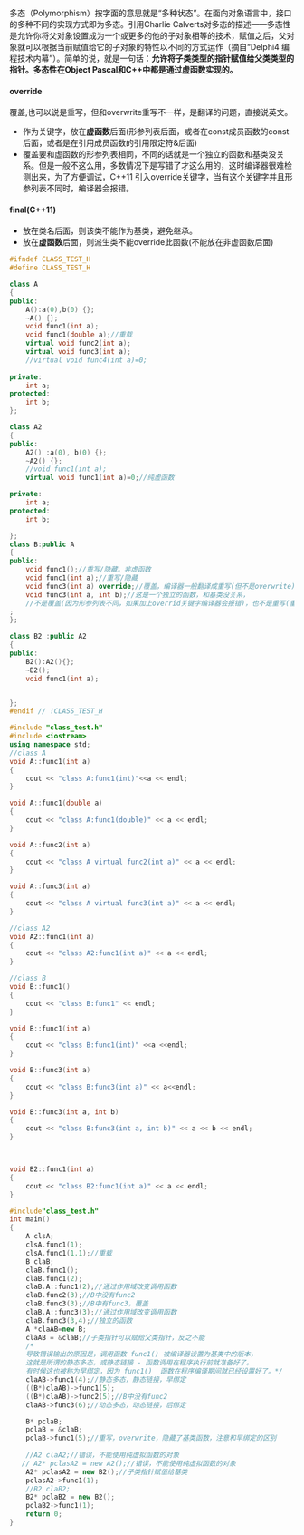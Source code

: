 ###

多态（Polymorphism）按字面的意思就是“多种状态”。在面向对象语言中，接口的多种不同的实现方式即为多态。引用Charlie Calverts对多态的描述——多态性是允许你将父对象设置成为一个或更多的他的子对象相等的技术，赋值之后，父对象就可以根据当前赋值给它的子对象的特性以不同的方式运作（摘自“Delphi4 编程技术内幕”）。简单的说，就是一句话：**允许将子类类型的指针赋值给父类类型的指针。多态性在Object Pascal和C++中都是通过虚函数实现的。**



#### override
覆盖,也可以说是重写，但和overwrite重写不一样，是翻译的问题，直接说英文。
* 作为关键字，放在**虚函数**后面(形参列表后面，或者在const成员函数的const后面，或者是在引用成员函数的引用限定符&后面)
* 覆盖要和虚函数的形参列表相同，不同的话就是一个独立的函数和基类没关系。但是一般不这么用，多数情况下是写错了才这么用的，这时编译器很难检测出来，为了方便调试，C++11 引入override关键字，当有这个关键字并且形参列表不同时，编译器会报错。

#### final(C++11)
* 放在类名后面，则该类不能作为基类，避免继承。
* 放在**虚函数**后面，则派生类不能override此函数(不能放在非虚函数后面)




```Cpp
#ifndef CLASS_TEST_H
#define CLASS_TEST_H

class A
{
public:
	A():a(0),b(0) {};
	~A() {};
	void func1(int a);
	void func1(double a);//重载
	virtual void func2(int a);
	virtual void func3(int a);
	//virtual void func4(int a)=0;
	
private:
	int a;
protected:
	int b;
};

class A2
{
public:
	A2() :a(0), b(0) {};
	~A2() {};
	//void func1(int a);
	virtual void func1(int a)=0;//纯虚函数

private:
	int a;
protected:
	int b;

};
class B:public A
{
public:
	void func1();//重写/隐藏。非虚函数
	void func1(int a);//重写/隐藏
	void func3(int a) override;//覆盖，编译器一般翻译成重写(但不是overwrite)，override,也是虚函数(隐式的)，也可以在前面加上virtual(显式)
	void func3(int a, int b);//这是一个独立的函数，和基类没关系，
	//不是覆盖(因为形参列表不同，如果加上overrid关键字编译器会报错)，也不是重写(重写是基类的非虚)
;
};

class B2 :public A2
{
public:
	B2():A2(){};
	~B2();
	void func1(int a);


};
#endif // !CLASS_TEST_H
```
```Cpp
#include "class_test.h"
#include <iostream>
using namespace std;
//class A
void A::func1(int a)
{
	cout << "class A:func1(int)"<<a << endl;
}

void A::func1(double a)
{
	cout << "class A:func1(double)" << a << endl;
}

void A::func2(int a)
{
	cout << "class A virtual func2(int a)" << a << endl;
}

void A::func3(int a)
{
	cout << "class A virtual func3(int a)" << a << endl;
}

//class A2
void A2::func1(int a)
{
	cout << "class A2:func1(int a)" << a << endl;
}

//class B
void B::func1()
{
	cout << "class B:func1" << endl;
}

void B::func1(int a)
{
	cout << "class B:func1(int)" <<a <<endl;
}

void B::func3(int a)
{
	cout << "class B:func3(int a)" << a<<endl;
}

void B::func3(int a, int b)
{
	cout << "class B:func3(int a, int b)" << a << b << endl;
}



void B2::func1(int a)
{
	cout << "class B2:func1(int a)" << a << endl;
}

```
```Cpp
#include"class_test.h"
int main()
{
    A clsA;
    clsA.func1(1);
    clsA.func1(1.1);//重载
    B claB;
    claB.func1();
    claB.func1(2);
    claB.A::func1(2);//通过作用域改变调用函数
    claB.func2(3);//B中没有func2
    claB.func3(3);//B中有func3，覆盖
    claB.A::func3(3);//通过作用域改变调用函数
    claB.func3(3,4);//独立的函数
    A *claAB=new B;
    claAB = &claB;//子类指针可以赋给父类指针，反之不能
    /*
    导致错误输出的原因是，调用函数 func1() 被编译器设置为基类中的版本，
    这就是所谓的静态多态，或静态链接 - 函数调用在程序执行前就准备好了。
    有时候这也被称为早绑定，因为 func1()  函数在程序编译期间就已经设置好了。*/
    claAB->func1(4);//静态多态，静态链接，早绑定
    ((B*)claAB)->func1(5);
    ((B*)claAB)->func2(5);//B中没有func2
    claAB->func3(6);//动态多态，动态链接，后绑定

    B* pclaB;
    pclaB = &claB;
    pclaB->func1(5);//重写，overwrite，隐藏了基类函数，注意和早绑定的区别
    
    //A2 claA2;//错误，不能使用纯虚拟函数的对象
   // A2* pclasA2 = new A2();//错误，不能使用纯虚拟函数的对象
    A2* pclasA2 = new B2();//子类指针赋值给基类
    pclasA2->func1(1);
    //B2 claB2;
    B2* pclaB2 = new B2();
    pclaB2->func1(1);
    return 0;
}
```